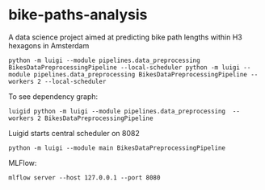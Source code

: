 # bike-paths-analysis
A data science project aimed at predicting bike path lengths within H3 hexagons in Amsterdam

`python -m luigi --module pipelines.data_preprocessing BikesDataPreprocessingPipeline --local-scheduler
python -m luigi --module pipelines.data_preprocessing BikesDataPreprocessingPipeline --workers 2 --local-scheduler
`

To see dependency graph:

`
luigid
python -m luigi --module pipelines.data_preprocessing  --workers 2 BikesDataPreprocessingPipeline
`


Luigid starts central scheduler on 8082

`
python -m luigi --module main BikesDataPreprocessingPipeline
`

MLFlow:

`
mlflow server --host 127.0.0.1 --port 8080
`
